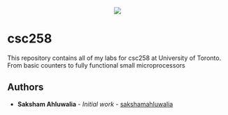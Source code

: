 <div align="center">
  <img src ="https://camo.githubusercontent.com/8791e7edd653488024ac18a0bacacc383cc07b48/687474703a2f2f73332e616d617a6f6e6177732e636f6d2f7a68656e676c61622d6d656469612f77702d636f6e74656e742f75706c6f6164732f323031352f30382f30343136343234362f552d6f662d542d4c6f676f2d426c75652d486f72697a2e706e67" />
</div>

# csc258
This repository contains all of my labs for csc258 at University of Toronto. From basic counters to fully functional small microprocessors

## Authors
* **Saksham Ahluwalia** - *Initial work* - [sakshamahluwalia](https://github.com/sakshamahluwalia)
